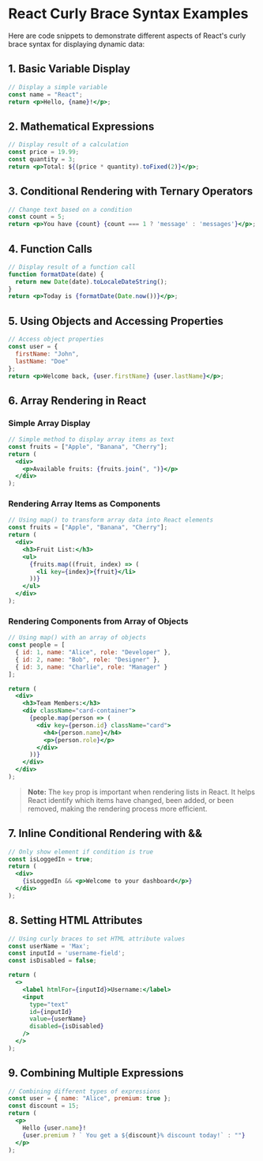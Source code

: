 # React Curly Brace Syntax Examples

Here are code snippets to demonstrate different aspects of React's curly brace syntax for displaying dynamic data:

## 1. Basic Variable Display

```jsx
// Display a simple variable
const name = "React";
return <p>Hello, {name}!</p>;
```

## 2. Mathematical Expressions

```jsx
// Display result of a calculation
const price = 19.99;
const quantity = 3;
return <p>Total: ${(price * quantity).toFixed(2)}</p>;
```

## 3. Conditional Rendering with Ternary Operators

```jsx
// Change text based on a condition
const count = 5;
return <p>You have {count} {count === 1 ? 'message' : 'messages'}</p>;
```

## 4. Function Calls

```jsx
// Display result of a function call
function formatDate(date) {
  return new Date(date).toLocaleDateString();
}
return <p>Today is {formatDate(Date.now())}</p>;
```

## 5. Using Objects and Accessing Properties

```jsx
// Access object properties
const user = {
  firstName: "John",
  lastName: "Doe"
};
return <p>Welcome back, {user.firstName} {user.lastName}</p>;
```

## 6. Array Rendering in React

### Simple Array Display

```jsx
// Simple method to display array items as text
const fruits = ["Apple", "Banana", "Cherry"];
return (
  <div>
    <p>Available fruits: {fruits.join(", ")}</p>
  </div>
);
```

### Rendering Array Items as Components

```jsx
// Using map() to transform array data into React elements
const fruits = ["Apple", "Banana", "Cherry"];
return (
  <div>
    <h3>Fruit List:</h3>
    <ul>
      {fruits.map((fruit, index) => (
        <li key={index}>{fruit}</li>
      ))}
    </ul>
  </div>
);
```

### Rendering Components from Array of Objects

```jsx
// Using map() with an array of objects
const people = [
  { id: 1, name: "Alice", role: "Developer" },
  { id: 2, name: "Bob", role: "Designer" },
  { id: 3, name: "Charlie", role: "Manager" }
];

return (
  <div>
    <h3>Team Members:</h3>
    <div className="card-container">
      {people.map(person => (
        <div key={person.id} className="card">
          <h4>{person.name}</h4>
          <p>{person.role}</p>
        </div>
      ))}
    </div>
  </div>
);
```

> **Note:** The `key` prop is important when rendering lists in React. It helps React identify which items have changed, been added, or been removed, making the rendering process more efficient.

## 7. Inline Conditional Rendering with &&

```jsx
// Only show element if condition is true
const isLoggedIn = true;
return (
  <div>
    {isLoggedIn && <p>Welcome to your dashboard</p>}
  </div>
);
```

## 8. Setting HTML Attributes

```jsx
// Using curly braces to set HTML attribute values
const userName = 'Max';
const inputId = 'username-field';
const isDisabled = false;

return (
  <>
    <label htmlFor={inputId}>Username:</label>
    <input 
      type="text" 
      id={inputId} 
      value={userName} 
      disabled={isDisabled} 
    />
  </>
);
```

## 9. Combining Multiple Expressions

```jsx
// Combining different types of expressions
const user = { name: "Alice", premium: true };
const discount = 15;
return (
  <p>
    Hello {user.name}! 
    {user.premium ? ` You get a ${discount}% discount today!` : ""}
  </p>
);
```

